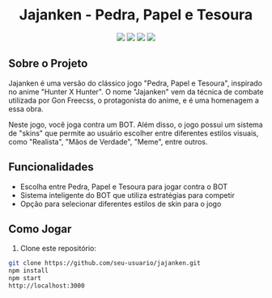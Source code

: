 <h1 align="center">Jajanken - Pedra, Papel e Tesoura</h1>

<p align="center">
  <img src="https://img.shields.io/badge/Language-Javascript-yellow" />
  <img src="https://img.shields.io/badge/HTML-5-orange" />
  <img src="https://img.shields.io/badge/CSS-3-brightgreen" />
  <img src="https://img.shields.io/badge/-ReactJs-61DAFB?logo=react&logoColor=white&style=for-the-badge" />
</p>

## Sobre o Projeto

Jajanken é uma versão do clássico jogo "Pedra, Papel e Tesoura", inspirado no anime "Hunter X Hunter". O nome "Jajanken" vem da técnica de combate utilizada por Gon Freecss, o protagonista do anime, e é uma homenagem a essa obra.

Neste jogo, você joga contra um BOT. Além disso, o jogo possui um sistema de "skins" que permite ao usuário escolher entre diferentes estilos visuais, como "Realista", "Mãos de Verdade", "Meme", entre outros.

## Funcionalidades

- Escolha entre Pedra, Papel e Tesoura para jogar contra o BOT
- Sistema inteligente do BOT que utiliza estratégias para competir
- Opção para selecionar diferentes estilos de skin para o jogo

## Como Jogar

1. Clone este repositório:

```bash
git clone https://github.com/seu-usuario/jajanken.git
npm install
npm start
http://localhost:3000
```
